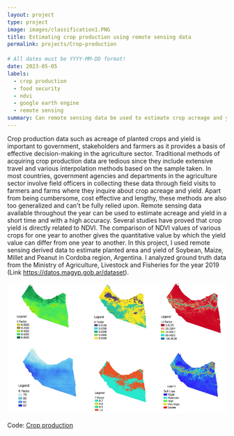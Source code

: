 ```yaml
---
layout: project
type: project
image: images/classification1.PNG
title: Estimating crop production using remote sensing data
permalink: projects/Crop-production

# All dates must be YYYY-MM-DD format!
date: 2023-05-05
labels:
  - crop production
  - food security
  - ndvi
  - google earth engine
  - remote sensing
summary: Can remote sensing data be used to estimate crop acreage and yield?
---
```

Crop production data such as acreage of planted crops and yield is important to government, stakeholders and farmers as it provides a basis of effective decision-making in the agriculture sector. Traditional methods of acquiring crop production data are tedious since they include extensive travel and various interpolation methods based on the sample taken. In most countries, government agencies and departments in the agriculture sector involve field officers in collecting these data through field visits to farmers and farms where they inquire about crop acreage and yield. Apart from being cumbersome, cost effective and lengthy, these methods are also too generalized and can't be fully relied upon.
Remote sensing data available throughout the year can be used to estimate acreage and yield in a short time and with a high accuracy. Several studies have proved that crop yield is directly related to NDVI. The comparison of NDVI values of various crops for one year to another gives the quantitative value by which the yield value can differ from one year to another. In this project, I used remote sensing derived data to estimate planted area and yield of Soybean, Maize, Millet and Peanut in Cordoba region, Argentina. I analyzed ground truth data from the Ministry of Agriculture, Livestock and Fisheries for the year 2019 (Link https://datos.magyp.gob.ar/dataset).

<img class="ui image" src="../images/combined.PNG">


  



Code: <a href="https://github.com/japhethkimeu/crop-production"><i class="large github icon"></i>Crop production</a>

